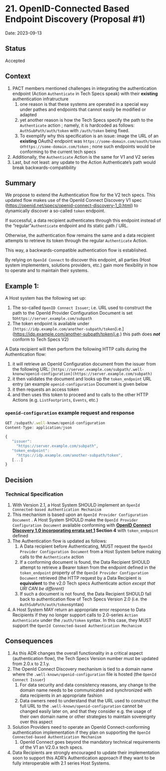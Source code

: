 # 21. OpenID-Connected Based Endpoint Discovery (Proposal #1)

Date: 2023-09-13

## Status

Accepted

## Context

1. PACT members mentioned challenges in integrating the authentication endpoint (Action `Authenticate` in Tech Specs speak) with their **existing** authentication infratructure
    1. one reason is that these systems are operated in a special way under pathes and endpoints that cannot easily be modified or adapted
    2. yet another reason is how the Tech Specs specify the path to the `Authenticate` action ; namely, it is hardcoded as follows: `AuthSubPath/auth/token` with `/auth/token` being fixed.
    3. To exemplify why this specification is an issue: image the URL of an ********existing******** OAuth2 endpoint was `https://some-domain.com/oauth/token` or`https://some-domain.com/token` ; none such endpoints would be conforming to the current tech specs
2. Additionally, the `Authenticate` Action is the same for V1 and V2 series
3. Last, but not least: any update to the Action Authenticate’s path would break backwards-compatibility

## Summary

We propose to extend the Authentication flow for the V2 tech specs. This updated flow makes use of the OpenId Connect Discovery V1 spec (https://openid.net/specs/openid-connect-discovery-1_0.html) to dynamically discover a so-called `token` endpoint.

If successful, a data recipient authenticates through this endpoint instead of the “regular”`Authenticate` endpoint and its static path / URL.

Otherwise, the authentication flow remains the same and a data recipient attempts to retrieve its token through the regular `Authenticate` Action.

This way, a backwards-compatible authentication flow is established.

By relying on `OpenId Connect` to discover this endpoint, all parties (Host system implementers, solutions providers, etc.) gain more flexibility in how to operate and to maintain their systems.

## Example 1:

A Host system has the following set up:

1. The so-called `OpenID Connect Issuer`; i.e. URL used to construct the path to the OpenId Provider Configuration Document is set to`https://server.example.com/subpath`
2. The token endpoint is available under `[https://idp.example.com/another-subpath/token`(i.e.](https://idp.example.com/another-subpath/token(i.e.) this path does ***not*** conform to Tech Specs V2)

A Data recipient will then perform the following HTTP calls during the Authentication flow:

1. it will retrieve an OpenId Configuration document from the issuer from the following URL:  `[https://server.example.com/subpath/.well-knonw/openid-configuration](https://server.example.com/subpath)`
2. it then validates the document and looks up the `token_endpoint` URL entry (an example `openid-configuration` Document is given below
3. it then requests an access token
4. and then uses this token to proceed and to calls to the other HTTP Actions (e.g. `ListFootprints`, `Events`, etc.)

### `openid-configuration` example request and response

```javascript
GET /subpath/.well-known/openid-configuration
Content-Type: application/json

{
   "issuer":
     "https://server.example.com/subpath",
   "token_endpoint":
     "https://idp.example.com/another-subpath/token",
   [...]
}
```

## Decision

### Technical Specification

1. With Version 2.1, a Host System SHOULD implement an `OpenId Connected-based Authentication Mechanism`
2. This mechanism is based upon an `OpenId Provider Configuration Document` . A Host System SHOULD make the  `OpenId Provider Configuration Document` available conforming with **[OpenID Connect Discovery 1.0 incorporating errata set 1](https://openid.net/specs/openid-connect-discovery-1_0.html) Section 4** with `token_endpoint` defined
3. The Authentication flow is updated as follows:
    1. A Data recipient before Authenticating, MUST request the `OpenId Provider Configuration Document` from a Host System before making calls to the `Authenticate` action
    2. If a conforming document is found, the Data Recipient SHOULD attempt to retrieve a Bearer token from the endpoint defined in the `token_endpoint` property of the `OpenId Provider Configuration Document` retrieved (the HTTP request by a Data Recipient is **equivalent** to the v2.0 Tech specs Authenticate action *except that URI CAN be different)*
    3. If such a document is not found, the Data Recipient SHOULD fall back to  authentication flow of Tech Specs Version 2.0 (i.e.  the `AuthSubPath/auth/token`syntax)
4. A Host System MAY return an appropriate error response to Data Recipients if they no longer support calls to 2.0-series `Action Authenticate` under the `/auth/token` syntax. In this case, they MUST support the `OpenId Connected-based Authentication Mechanism`

## Consequences

1. As this ADR changes the overall functionality in a critical aspect (authentication flow),  the Tech Specs Version number must be updated from 2.0.x to 2.1.y.
2. The OpenId Connect Discovery mechanism is tied to a domain name where the `.well-known/openid-configuration` file is hosted (the `OpenId Connect Issuer`)
    1. For data security and data consistency reasons, any change to the domain name needs to be communicated and synchronized with data recipients in an appropriate fashion
    2. Data owners need to understand that the URL used to construct the full URL to the `.well-known/openid-configuration` cannot be changed easily later on, and that they consider e.g. the usage of their own domain name or other strategies to maintain sovereignty over this aspect
3. Solution Providers need to operate an OpenId Connect-conforming authentication implementation if they plan on supporting the `OpenId Connected-based Authentication Mechanism`
    1. OpenId Connect goes beyond the mandatory technical requirements of the V1 an V2.0.x tech specs.
4. Data Recipients are strongly encouraged to update their implementation soon to support this ADR’s Authentication approach if they want to be fully interoperable with 2.1 series Host Systems.
